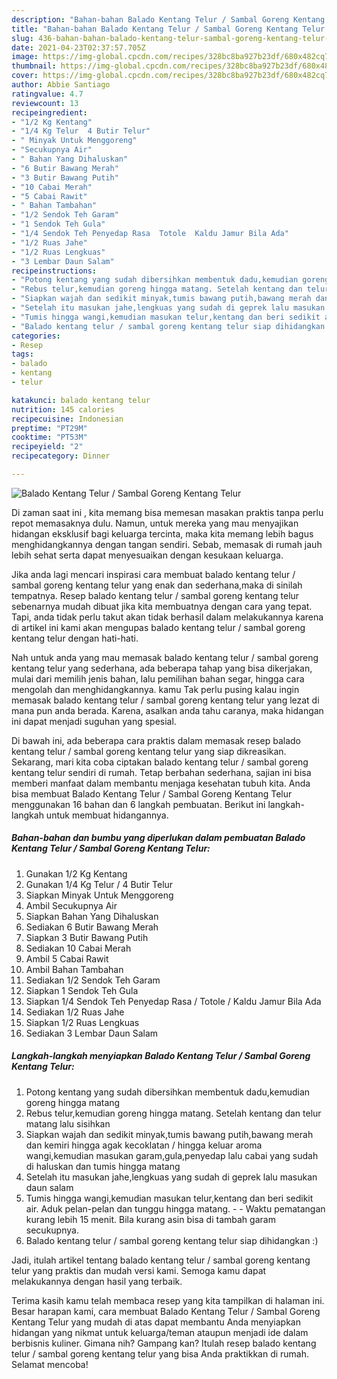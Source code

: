 ```yaml
---
description: "Bahan-bahan Balado Kentang Telur / Sambal Goreng Kentang Telur Sederhana Untuk Jualan"
title: "Bahan-bahan Balado Kentang Telur / Sambal Goreng Kentang Telur Sederhana Untuk Jualan"
slug: 436-bahan-bahan-balado-kentang-telur-sambal-goreng-kentang-telur-sederhana-untuk-jualan
date: 2021-04-23T02:37:57.705Z
image: https://img-global.cpcdn.com/recipes/328bc8ba927b23df/680x482cq70/balado-kentang-telur-sambal-goreng-kentang-telur-foto-resep-utama.jpg
thumbnail: https://img-global.cpcdn.com/recipes/328bc8ba927b23df/680x482cq70/balado-kentang-telur-sambal-goreng-kentang-telur-foto-resep-utama.jpg
cover: https://img-global.cpcdn.com/recipes/328bc8ba927b23df/680x482cq70/balado-kentang-telur-sambal-goreng-kentang-telur-foto-resep-utama.jpg
author: Abbie Santiago
ratingvalue: 4.7
reviewcount: 13
recipeingredient:
- "1/2 Kg Kentang"
- "1/4 Kg Telur  4 Butir Telur"
- " Minyak Untuk Menggoreng"
- "Secukupnya Air"
- " Bahan Yang Dihaluskan"
- "6 Butir Bawang Merah"
- "3 Butir Bawang Putih"
- "10 Cabai Merah"
- "5 Cabai Rawit"
- " Bahan Tambahan"
- "1/2 Sendok Teh Garam"
- "1 Sendok Teh Gula"
- "1/4 Sendok Teh Penyedap Rasa  Totole  Kaldu Jamur Bila Ada"
- "1/2 Ruas Jahe"
- "1/2 Ruas Lengkuas"
- "3 Lembar Daun Salam"
recipeinstructions:
- "Potong kentang yang sudah dibersihkan membentuk dadu,kemudian goreng hingga matang"
- "Rebus telur,kemudian goreng hingga matang. Setelah kentang dan telur matang lalu sisihkan"
- "Siapkan wajah dan sedikit minyak,tumis bawang putih,bawang merah dan kemiri hingga agak kecoklatan / hingga keluar aroma wangi,kemudian masukan garam,gula,penyedap lalu cabai yang sudah di haluskan dan tumis hingga matang"
- "Setelah itu masukan jahe,lengkuas yang sudah di geprek lalu masukan daun salam"
- "Tumis hingga wangi,kemudian masukan telur,kentang dan beri sedikit air. Aduk pelan-pelan dan tunggu hingga matang.  Waktu pematangan kurang lebih 15 menit. Bila kurang asin bisa di tambah garam secukupnya."
- "Balado kentang telur / sambal goreng kentang telur siap dihidangkan :)"
categories:
- Resep
tags:
- balado
- kentang
- telur

katakunci: balado kentang telur 
nutrition: 145 calories
recipecuisine: Indonesian
preptime: "PT29M"
cooktime: "PT53M"
recipeyield: "2"
recipecategory: Dinner

---
```



![Balado Kentang Telur / Sambal Goreng Kentang Telur](https://img-global.cpcdn.com/recipes/328bc8ba927b23df/680x482cq70/balado-kentang-telur-sambal-goreng-kentang-telur-foto-resep-utama.jpg)

Di zaman  saat ini , kita memang bisa memesan masakan praktis tanpa perlu repot memasaknya dulu. Namun, untuk mereka yang mau menyajikan hidangan eksklusif bagi keluarga tercinta, maka kita memang lebih bagus menghidangkannya dengan tangan sendiri. Sebab, memasak di rumah jauh lebih sehat serta dapat menyesuaikan dengan kesukaan keluarga.

Jika anda lagi mencari inspirasi cara membuat balado kentang telur / sambal goreng kentang telur yang enak dan sederhana,maka di sinilah tempatnya. Resep balado kentang telur / sambal goreng kentang telur  sebenarnya mudah dibuat jika kita membuatnya dengan cara yang tepat. Tapi, anda tidak perlu takut akan tidak berhasil dalam melakukannya 
karena di artikel ini kami akan mengupas balado kentang telur / sambal goreng kentang telur dengan hati-hati.  



Nah untuk anda yang mau memasak balado kentang telur / sambal goreng kentang telur yang sederhana, ada beberapa tahap yang bisa dikerjakan, mulai dari memilih jenis bahan, lalu pemilihan bahan segar, hingga cara mengolah dan menghidangkannya. kamu Tak perlu pusing kalau ingin memasak balado kentang telur / sambal goreng kentang telur yang lezat di mana pun anda berada. Karena, asalkan anda  tahu caranya, maka hidangan ini dapat menjadi suguhan yang spesial.

Di bawah ini, ada beberapa cara praktis  dalam memasak resep balado kentang telur / sambal goreng kentang telur yang siap dikreasikan. Sekarang, mari kita coba ciptakan balado kentang telur / sambal goreng kentang telur sendiri di rumah. Tetap berbahan sederhana, sajian ini bisa memberi manfaat dalam membantu menjaga kesehatan tubuh kita. Anda bisa membuat Balado Kentang Telur / Sambal Goreng Kentang Telur menggunakan 16 bahan dan 6 langkah pembuatan. Berikut ini langkah-langkah untuk membuat hidangannya.

<!--inarticleads1-->

##### Bahan-bahan dan bumbu yang diperlukan dalam pembuatan Balado Kentang Telur / Sambal Goreng Kentang Telur:

1. Gunakan 1/2 Kg Kentang
1. Gunakan 1/4 Kg Telur / 4 Butir Telur
1. Siapkan  Minyak Untuk Menggoreng
1. Ambil Secukupnya Air
1. Siapkan  Bahan Yang Dihaluskan
1. Sediakan 6 Butir Bawang Merah
1. Siapkan 3 Butir Bawang Putih
1. Sediakan 10 Cabai Merah
1. Ambil 5 Cabai Rawit
1. Ambil  Bahan Tambahan
1. Sediakan 1/2 Sendok Teh Garam
1. Siapkan 1 Sendok Teh Gula
1. Siapkan 1/4 Sendok Teh Penyedap Rasa / Totole / Kaldu Jamur Bila Ada
1. Sediakan 1/2 Ruas Jahe
1. Siapkan 1/2 Ruas Lengkuas
1. Sediakan 3 Lembar Daun Salam




<!--inarticleads2-->

##### Langkah-langkah menyiapkan Balado Kentang Telur / Sambal Goreng Kentang Telur:

1. Potong kentang yang sudah dibersihkan membentuk dadu,kemudian goreng hingga matang
1. Rebus telur,kemudian goreng hingga matang. Setelah kentang dan telur matang lalu sisihkan
1. Siapkan wajah dan sedikit minyak,tumis bawang putih,bawang merah dan kemiri hingga agak kecoklatan / hingga keluar aroma wangi,kemudian masukan garam,gula,penyedap lalu cabai yang sudah di haluskan dan tumis hingga matang
1. Setelah itu masukan jahe,lengkuas yang sudah di geprek lalu masukan daun salam
1. Tumis hingga wangi,kemudian masukan telur,kentang dan beri sedikit air. Aduk pelan-pelan dan tunggu hingga matang. -  - Waktu pematangan kurang lebih 15 menit. Bila kurang asin bisa di tambah garam secukupnya.
1. Balado kentang telur / sambal goreng kentang telur siap dihidangkan :)




Jadi, itulah artikel tentang  balado kentang telur / sambal goreng kentang telur  yang praktis dan mudah versi kami. Semoga kamu dapat melakukannya dengan hasil yang terbaik. 

Terima kasih kamu telah membaca resep yang kita tampilkan di halaman ini. Besar harapan kami, cara membuat  Balado Kentang Telur / Sambal Goreng Kentang Telur yang mudah di atas dapat membantu Anda menyiapkan hidangan yang nikmat untuk keluarga/teman ataupun menjadi ide dalam berbisnis kuliner. Gimana nih? Gampang kan? Itulah resep balado kentang telur / sambal goreng kentang telur yang bisa Anda praktikkan di rumah. Selamat mencoba!

